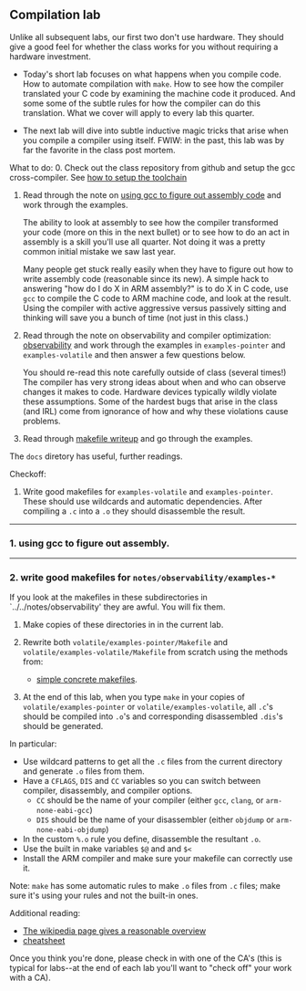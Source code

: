 ## Compilation lab

Unlike all subsequent labs, our first two don't use hardware.  They should
give a good feel for whether the class works for you without requiring
a hardware investment.

  - Today's short lab focuses on what happens when you compile code.
    How to automate compilation with `make`.  How to see how the compiler
    translated your C code by examining the machine code it produced.
    And some some of the subtle rules for how the compiler can do this
    translation.  What we cover will apply to every lab this quarter.

  - The next lab will dive into subtle inductive magic tricks that
    arise when you compile a compiler using itself.  FWIW: in the past,
    this lab was by far the favorite in the class post mortem.

What to do:
  0. Check out the class repository from github and setup the gcc
     cross-compiler.  See [how to setup the toolchain](./SOFTWARE.md)

  1. Read through the note on 
     [using gcc to figure out assembly code](../../notes/using-gcc-for-asm/README.md) and work through the examples.

     The ability to look at assembly to see how the compiler transformed
     your code (more on this in the next bullet) or to see how to do an
     act in assembly is a skill you'll use all quarter.  Not doing it
     was a pretty common initial mistake we saw last year.

     Many people get stuck really easily when they have to figure out
     how to write assembly code (reasonable since its new).  A simple
     hack to answering "how do I do X in ARM assembly?" is to do X
     in C code, use `gcc` to compile the C code to ARM machine code,
     and look at the result.  Using the compiler with active aggressive
     versus passively sitting and thinking will save you a bunch of time
     (not just in this class.)

  2. Read through the note on observability and compiler optimization:
     [observability](../../notes/observability/README.md) and work
     through the examples in `examples-pointer` and `examples-volatile`
     and then answer a few questions below.

     You should re-read this note carefully outside of class (several
     times!)  The compiler has very strong ideas about when and who
     can observe changes it makes to code.  Hardware devices typically
     wildly violate these assumptions.  Some of the hardest bugs that
     arise in the class (and IRL) come from ignorance of how and why
     these violations cause problems.

  3. Read through [makefile writeup](../../notes/makefiles/README.md) and go
     through the examples. 

The `docs` diretory has useful, further readings.
  
Checkoff:

  1. Write good makefiles for `examples-volatile` and `examples-pointer`.
     These should use wildcards and automatic dependencies.  After
     compiling a `.c` into a `.o` they should disassemble the result.

-------------------------------------------------------------------
### 1. using gcc to figure out assembly.

-------------------------------------------------------------------
### 2. write good makefiles for `notes/observability/examples-*`

If you look at the makefiles in these subdirectories in
`../../notes/observability' they are awful. You will fix them.

  1. Make copies of these directories in in the current lab.
  2.  Rewrite both `volatile/examples-pointer/Makefile` and `volatile/examples-volatile/Makefile` from scratch using the methods from:

      - [simple concrete makefiles](http://nuclear.mutantstargoat.com/articles/make/).

  3.  At the end of this lab, when you type `make` in your copies of
  `volatile/examples-pointer` or `volatile/examples-volatile`, all
  `.c`'s should be compiled into `.o`'s and corresponding disassembled
  `.dis`'s should be generated.

In particular:
  - Use wildcard patterns to get all the `.c` files from 
    the current directory and generate `.o` files from them.
  - Have a `CFLAGS`, `DIS` and `CC` variables so you can 
    switch between compiler, disassembly, and compiler options.
      - `CC` should be the name of your compiler (either `gcc`, `clang`, or `arm-none-eabi-gcc`)
      - `DIS` should be the name of your disassembler (either `objdump` or `arm-none-eabi-objdump`)
  - In the custom `%.o` rule you define, disassemble the resultant
    `.o`.
  - Use the built in make variables `$@` and and `$<`
  - Install the ARM compiler and make sure your makefile can correctly use it.

Note: `make` has some automatic rules to make `.o` files from `.c` files; make sure it's using your rules and not the built-in ones.

Additional reading:
  - [The wikipedia page gives a reasonable overview](https://en.wikipedia.org/wiki/Make_(software))
  - [cheatsheet](https://devhints.io/makefile)

Once you think you're done, please check in with one of the CA's (this is typical for labs--at the end of each lab you'll want to "check off" your work with a CA).
